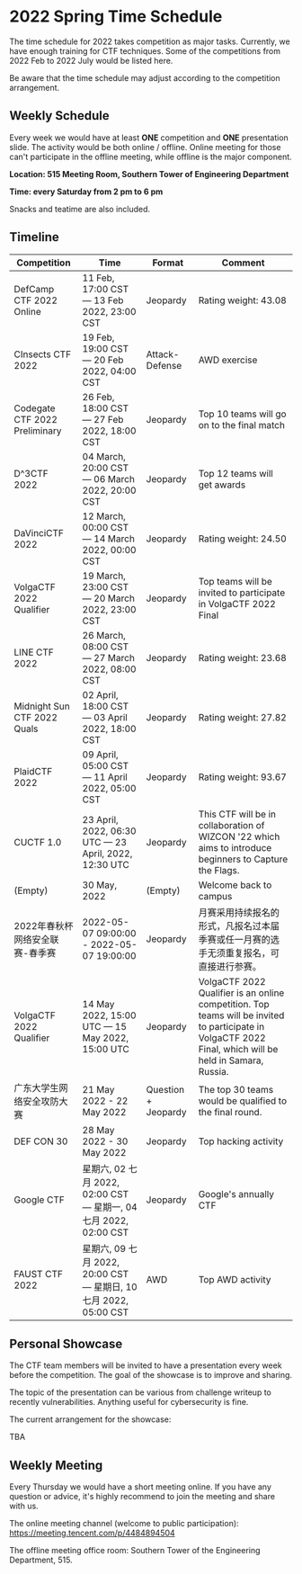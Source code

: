 # 2022 Spring Time Schedule

The time schedule for 2022 takes competition as major tasks. Currently, we have enough training for CTF techniques. Some of the competitions from 2022 Feb to 2022 July would be listed here.

Be aware that the time schedule may adjust according to the competition arrangement.

## Weekly Schedule

Every week we would have at least **ONE** competition and **ONE** presentation slide. The activity would be both online / offline. Online meeting for those can't participate in the offline meeting, while offline is the major component.

**Location: 515 Meeting Room, Southern Tower of Engineering Department**

**Time: every Saturday from 2 pm to 6 pm**

Snacks and teatime are also included.

## Timeline

| Competition                     | Time                                                         | Format              | Comment                                                      |
| ------------------------------- | ------------------------------------------------------------ | ------------------- | ------------------------------------------------------------ |
| DefCamp CTF 2022 Online         | 11 Feb, 17:00 CST — 13 Feb 2022, 23:00 CST                   | Jeopardy            | Rating weight: 43.08                                         |
| CInsects CTF 2022               | 19 Feb, 19:00 CST — 20 Feb 2022, 04:00 CST                   | Attack-Defense      | AWD exercise                                                 |
| Codegate CTF 2022 Preliminary   | 26 Feb, 18:00 CST — 27 Feb 2022, 18:00 CST                   | Jeopardy            | Top 10 teams will go on to the final match                   |
| D^3CTF 2022                     | 04 March, 20:00 CST — 06 March 2022, 20:00 CST               | Jeopardy            | Top 12 teams will get awards                                 |
| DaVinciCTF 2022                 | 12 March, 00:00 CST — 14 March 2022, 00:00 CST               | Jeopardy            | Rating weight: 24.50                                         |
| VolgaCTF 2022 Qualifier         | 19 March, 23:00 CST — 20 March 2022, 23:00 CST               | Jeopardy            | Top teams will be invited to participate in VolgaCTF 2022 Final |
| LINE CTF 2022                   | 26 March, 08:00 CST — 27 March 2022, 08:00 CST               | Jeopardy            | Rating weight: 23.68                                         |
| Midnight Sun CTF 2022 Quals     | 02 April, 18:00 CST — 03 April 2022, 18:00 CST               | Jeopardy            | Rating weight: 27.82                                         |
| PlaidCTF 2022                   | 09 April, 05:00 CST — 11 April 2022, 05:00 CST               | Jeopardy            | Rating weight: 93.67                                         |
| CUCTF 1.0                       | 23 April, 2022, 06:30 UTC — 23 April, 2022, 12:30 UTC        | Jeopardy            | This CTF will be in collaboration of WIZCON '22 which aims to introduce beginners to Capture the Flags. |
| (Empty)                         | 30 May, 2022                                                 | (Empty)             | Welcome back to campus                                       |
| 2022年春秋杯网络安全联赛-春季赛 | 2022-05-07 09:00:00 - 2022-05-07 19:00:00                    | Jeopardy            | 月赛采用持续报名的形式，凡报名过本届季赛或任一月赛的选手无须重复报名，可直接进行参赛。 |
| VolgaCTF 2022 Qualifier         | 14 May 2022, 15:00 UTC — 15 May 2022, 15:00 UTC              | Jeopardy            | VolgaCTF 2022 Qualifier is an online competition. Top teams will be invited to participate in VolgaCTF 2022 Final, which will be held in Samara, Russia. |
| 广东大学生网络安全攻防大赛      | 21 May 2022 - 22 May 2022                                    | Question + Jeopardy | The top 30 teams would be qualified to the final round.      |
| DEF CON 30                      | 28 May 2022 - 30 May 2022                                    | Jeopardy            | Top hacking activity                                         |
| Google CTF                      | 星期六, 02 七月 2022, 02:00 CST — 星期一, 04 七月 2022, 02:00 CST | Jeopardy            | Google's annually CTF                                        |
| FAUST CTF 2022                  | 星期六, 09 七月 2022, 20:00 CST — 星期日, 10 七月 2022, 05:00 CST | AWD                 | Top AWD activity                                             |

## Personal Showcase

The CTF team members will be invited to have a presentation every week before the competition. The goal of the showcase is to improve and sharing.

The topic of the presentation can be various from challenge writeup to recently vulnerabilities. Anything useful for cybersecurity is fine.

The current arrangement for the showcase:

TBA

## Weekly Meeting

Every Thursday we would have a short meeting online. If you have any question or advice, it's highly recommend to join the meeting and share with us.

The online meeting channel (welcome to public participation): https://meeting.tencent.com/p/4484894504

The offline meeting office room: Southern Tower of the Engineering Department, 515.